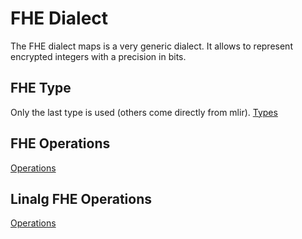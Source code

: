 # FHE Dialect


The FHE dialect maps is a very generic dialect.
It allows to represent encrypted integers with a precision in bits.


## FHE Type

Only the last type is used (others come directly from mlir).
[Types](../links_to_compiler_build/md/HLFHETypes.md)

## FHE Operations

[Operations](../links_to_compiler_build/md/HLFHEOps.md)

## Linalg FHE Operations

[Operations](../links_to_compiler_build/md/HLFHELinalgOps.md)


